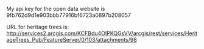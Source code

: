 My api key for the open data website is 9fb762d9d1e903bbb77916bf6723a0897b208057

URL for heritage trees is: http://services2.arcgis.com/KCFBdu4OIPKQGsVV/arcgis/rest/services/HeritageTrees_Pub/FeatureServer/0/103/attachments/98
